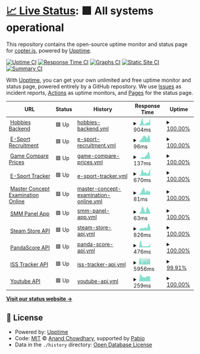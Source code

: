 # [📈 Live Status](https://krittin-58.github.io/uptime-monitoring): <!--live status--> **🟩 All systems operational**

This repository contains the open-source uptime monitor and status page for [copter.js](https://krittin-58.github.io/uptime-monitoring), powered by [Upptime](https://github.com/upptime/upptime).

[![Uptime CI](https://github.com/krittin-58/uptime-monitoring/workflows/Uptime%20CI/badge.svg)](https://github.com/krittin-58/uptime-monitoring/actions?query=workflow%3A%22Uptime+CI%22)
[![Response Time CI](https://github.com/krittin-58/uptime-monitoring/workflows/Response%20Time%20CI/badge.svg)](https://github.com/krittin-58/uptime-monitoring/actions?query=workflow%3A%22Response+Time+CI%22)
[![Graphs CI](https://github.com/krittin-58/uptime-monitoring/workflows/Graphs%20CI/badge.svg)](https://github.com/krittin-58/uptime-monitoring/actions?query=workflow%3A%22Graphs+CI%22)
[![Static Site CI](https://github.com/krittin-58/uptime-monitoring/workflows/Static%20Site%20CI/badge.svg)](https://github.com/krittin-58/uptime-monitoring/actions?query=workflow%3A%22Static+Site+CI%22)
[![Summary CI](https://github.com/krittin-58/uptime-monitoring/workflows/Summary%20CI/badge.svg)](https://github.com/krittin-58/uptime-monitoring/actions?query=workflow%3A%22Summary+CI%22)

With [Upptime](https://upptime.js.org), you can get your own unlimited and free uptime monitor and status page, powered entirely by a GitHub repository. We use [Issues](https://github.com/krittin-58/uptime-monitoring/issues) as incident reports, [Actions](https://github.com/krittin-58/uptime-monitoring/actions) as uptime monitors, and [Pages](https://krittin-58.github.io/uptime-monitoring) for the status page.

<!--start: status pages-->
<!-- This summary is generated by Upptime (https://github.com/upptime/upptime) -->
<!-- Do not edit this manually, your changes will be overwritten -->
<!-- prettier-ignore -->
| URL | Status | History | Response Time | Uptime |
| --- | ------ | ------- | ------------- | ------ |
| <img alt="" src="https://icons.duckduckgo.com/ip3/hobbies-backend.vercel.app.ico" height="13"> [Hobbies Backend](https://hobbies-backend.vercel.app) | 🟩 Up | [hobbies-backend.yml](https://github.com/krittin-58/uptime-monitoring/commits/HEAD/history/hobbies-backend.yml) | <details><summary><img alt="Response time graph" src="./graphs/hobbies-backend/response-time-week.png" height="20"> 904ms</summary><br><a href="https://krittin-58.github.io/uptime-monitoring/history/hobbies-backend"><img alt="Response time 1080" src="https://img.shields.io/endpoint?url=https%3A%2F%2Fraw.githubusercontent.com%2Fkrittin-58%2Fuptime-monitoring%2FHEAD%2Fapi%2Fhobbies-backend%2Fresponse-time.json"></a><br><a href="https://krittin-58.github.io/uptime-monitoring/history/hobbies-backend"><img alt="24-hour response time 1847" src="https://img.shields.io/endpoint?url=https%3A%2F%2Fraw.githubusercontent.com%2Fkrittin-58%2Fuptime-monitoring%2FHEAD%2Fapi%2Fhobbies-backend%2Fresponse-time-day.json"></a><br><a href="https://krittin-58.github.io/uptime-monitoring/history/hobbies-backend"><img alt="7-day response time 904" src="https://img.shields.io/endpoint?url=https%3A%2F%2Fraw.githubusercontent.com%2Fkrittin-58%2Fuptime-monitoring%2FHEAD%2Fapi%2Fhobbies-backend%2Fresponse-time-week.json"></a><br><a href="https://krittin-58.github.io/uptime-monitoring/history/hobbies-backend"><img alt="30-day response time 1095" src="https://img.shields.io/endpoint?url=https%3A%2F%2Fraw.githubusercontent.com%2Fkrittin-58%2Fuptime-monitoring%2FHEAD%2Fapi%2Fhobbies-backend%2Fresponse-time-month.json"></a><br><a href="https://krittin-58.github.io/uptime-monitoring/history/hobbies-backend"><img alt="1-year response time 1080" src="https://img.shields.io/endpoint?url=https%3A%2F%2Fraw.githubusercontent.com%2Fkrittin-58%2Fuptime-monitoring%2FHEAD%2Fapi%2Fhobbies-backend%2Fresponse-time-year.json"></a></details> | <details><summary><a href="https://krittin-58.github.io/uptime-monitoring/history/hobbies-backend">100.00%</a></summary><a href="https://krittin-58.github.io/uptime-monitoring/history/hobbies-backend"><img alt="All-time uptime 100.00%" src="https://img.shields.io/endpoint?url=https%3A%2F%2Fraw.githubusercontent.com%2Fkrittin-58%2Fuptime-monitoring%2FHEAD%2Fapi%2Fhobbies-backend%2Fuptime.json"></a><br><a href="https://krittin-58.github.io/uptime-monitoring/history/hobbies-backend"><img alt="24-hour uptime 100.00%" src="https://img.shields.io/endpoint?url=https%3A%2F%2Fraw.githubusercontent.com%2Fkrittin-58%2Fuptime-monitoring%2FHEAD%2Fapi%2Fhobbies-backend%2Fuptime-day.json"></a><br><a href="https://krittin-58.github.io/uptime-monitoring/history/hobbies-backend"><img alt="7-day uptime 100.00%" src="https://img.shields.io/endpoint?url=https%3A%2F%2Fraw.githubusercontent.com%2Fkrittin-58%2Fuptime-monitoring%2FHEAD%2Fapi%2Fhobbies-backend%2Fuptime-week.json"></a><br><a href="https://krittin-58.github.io/uptime-monitoring/history/hobbies-backend"><img alt="30-day uptime 100.00%" src="https://img.shields.io/endpoint?url=https%3A%2F%2Fraw.githubusercontent.com%2Fkrittin-58%2Fuptime-monitoring%2FHEAD%2Fapi%2Fhobbies-backend%2Fuptime-month.json"></a><br><a href="https://krittin-58.github.io/uptime-monitoring/history/hobbies-backend"><img alt="1-year uptime 100.00%" src="https://img.shields.io/endpoint?url=https%3A%2F%2Fraw.githubusercontent.com%2Fkrittin-58%2Fuptime-monitoring%2FHEAD%2Fapi%2Fhobbies-backend%2Fuptime-year.json"></a></details>
| <img alt="" src="https://icons.duckduckgo.com/ip3/esport-recruitment.vercel.app.ico" height="13"> [E-Sport Recruitment](https://esport-recruitment.vercel.app) | 🟩 Up | [e-sport-recruitment.yml](https://github.com/krittin-58/uptime-monitoring/commits/HEAD/history/e-sport-recruitment.yml) | <details><summary><img alt="Response time graph" src="./graphs/e-sport-recruitment/response-time-week.png" height="20"> 96ms</summary><br><a href="https://krittin-58.github.io/uptime-monitoring/history/e-sport-recruitment"><img alt="Response time 94" src="https://img.shields.io/endpoint?url=https%3A%2F%2Fraw.githubusercontent.com%2Fkrittin-58%2Fuptime-monitoring%2FHEAD%2Fapi%2Fe-sport-recruitment%2Fresponse-time.json"></a><br><a href="https://krittin-58.github.io/uptime-monitoring/history/e-sport-recruitment"><img alt="24-hour response time 64" src="https://img.shields.io/endpoint?url=https%3A%2F%2Fraw.githubusercontent.com%2Fkrittin-58%2Fuptime-monitoring%2FHEAD%2Fapi%2Fe-sport-recruitment%2Fresponse-time-day.json"></a><br><a href="https://krittin-58.github.io/uptime-monitoring/history/e-sport-recruitment"><img alt="7-day response time 96" src="https://img.shields.io/endpoint?url=https%3A%2F%2Fraw.githubusercontent.com%2Fkrittin-58%2Fuptime-monitoring%2FHEAD%2Fapi%2Fe-sport-recruitment%2Fresponse-time-week.json"></a><br><a href="https://krittin-58.github.io/uptime-monitoring/history/e-sport-recruitment"><img alt="30-day response time 76" src="https://img.shields.io/endpoint?url=https%3A%2F%2Fraw.githubusercontent.com%2Fkrittin-58%2Fuptime-monitoring%2FHEAD%2Fapi%2Fe-sport-recruitment%2Fresponse-time-month.json"></a><br><a href="https://krittin-58.github.io/uptime-monitoring/history/e-sport-recruitment"><img alt="1-year response time 94" src="https://img.shields.io/endpoint?url=https%3A%2F%2Fraw.githubusercontent.com%2Fkrittin-58%2Fuptime-monitoring%2FHEAD%2Fapi%2Fe-sport-recruitment%2Fresponse-time-year.json"></a></details> | <details><summary><a href="https://krittin-58.github.io/uptime-monitoring/history/e-sport-recruitment">100.00%</a></summary><a href="https://krittin-58.github.io/uptime-monitoring/history/e-sport-recruitment"><img alt="All-time uptime 100.00%" src="https://img.shields.io/endpoint?url=https%3A%2F%2Fraw.githubusercontent.com%2Fkrittin-58%2Fuptime-monitoring%2FHEAD%2Fapi%2Fe-sport-recruitment%2Fuptime.json"></a><br><a href="https://krittin-58.github.io/uptime-monitoring/history/e-sport-recruitment"><img alt="24-hour uptime 100.00%" src="https://img.shields.io/endpoint?url=https%3A%2F%2Fraw.githubusercontent.com%2Fkrittin-58%2Fuptime-monitoring%2FHEAD%2Fapi%2Fe-sport-recruitment%2Fuptime-day.json"></a><br><a href="https://krittin-58.github.io/uptime-monitoring/history/e-sport-recruitment"><img alt="7-day uptime 100.00%" src="https://img.shields.io/endpoint?url=https%3A%2F%2Fraw.githubusercontent.com%2Fkrittin-58%2Fuptime-monitoring%2FHEAD%2Fapi%2Fe-sport-recruitment%2Fuptime-week.json"></a><br><a href="https://krittin-58.github.io/uptime-monitoring/history/e-sport-recruitment"><img alt="30-day uptime 100.00%" src="https://img.shields.io/endpoint?url=https%3A%2F%2Fraw.githubusercontent.com%2Fkrittin-58%2Fuptime-monitoring%2FHEAD%2Fapi%2Fe-sport-recruitment%2Fuptime-month.json"></a><br><a href="https://krittin-58.github.io/uptime-monitoring/history/e-sport-recruitment"><img alt="1-year uptime 100.00%" src="https://img.shields.io/endpoint?url=https%3A%2F%2Fraw.githubusercontent.com%2Fkrittin-58%2Fuptime-monitoring%2FHEAD%2Fapi%2Fe-sport-recruitment%2Fuptime-year.json"></a></details>
| <img alt="" src="https://icons.duckduckgo.com/ip3/peppy-llama-380c69.netlify.app.ico" height="13"> [Game Compare Prices](https://peppy-llama-380c69.netlify.app) | 🟩 Up | [game-compare-prices.yml](https://github.com/krittin-58/uptime-monitoring/commits/HEAD/history/game-compare-prices.yml) | <details><summary><img alt="Response time graph" src="./graphs/game-compare-prices/response-time-week.png" height="20"> 137ms</summary><br><a href="https://krittin-58.github.io/uptime-monitoring/history/game-compare-prices"><img alt="Response time 73" src="https://img.shields.io/endpoint?url=https%3A%2F%2Fraw.githubusercontent.com%2Fkrittin-58%2Fuptime-monitoring%2FHEAD%2Fapi%2Fgame-compare-prices%2Fresponse-time.json"></a><br><a href="https://krittin-58.github.io/uptime-monitoring/history/game-compare-prices"><img alt="24-hour response time 21" src="https://img.shields.io/endpoint?url=https%3A%2F%2Fraw.githubusercontent.com%2Fkrittin-58%2Fuptime-monitoring%2FHEAD%2Fapi%2Fgame-compare-prices%2Fresponse-time-day.json"></a><br><a href="https://krittin-58.github.io/uptime-monitoring/history/game-compare-prices"><img alt="7-day response time 137" src="https://img.shields.io/endpoint?url=https%3A%2F%2Fraw.githubusercontent.com%2Fkrittin-58%2Fuptime-monitoring%2FHEAD%2Fapi%2Fgame-compare-prices%2Fresponse-time-week.json"></a><br><a href="https://krittin-58.github.io/uptime-monitoring/history/game-compare-prices"><img alt="30-day response time 70" src="https://img.shields.io/endpoint?url=https%3A%2F%2Fraw.githubusercontent.com%2Fkrittin-58%2Fuptime-monitoring%2FHEAD%2Fapi%2Fgame-compare-prices%2Fresponse-time-month.json"></a><br><a href="https://krittin-58.github.io/uptime-monitoring/history/game-compare-prices"><img alt="1-year response time 73" src="https://img.shields.io/endpoint?url=https%3A%2F%2Fraw.githubusercontent.com%2Fkrittin-58%2Fuptime-monitoring%2FHEAD%2Fapi%2Fgame-compare-prices%2Fresponse-time-year.json"></a></details> | <details><summary><a href="https://krittin-58.github.io/uptime-monitoring/history/game-compare-prices">100.00%</a></summary><a href="https://krittin-58.github.io/uptime-monitoring/history/game-compare-prices"><img alt="All-time uptime 100.00%" src="https://img.shields.io/endpoint?url=https%3A%2F%2Fraw.githubusercontent.com%2Fkrittin-58%2Fuptime-monitoring%2FHEAD%2Fapi%2Fgame-compare-prices%2Fuptime.json"></a><br><a href="https://krittin-58.github.io/uptime-monitoring/history/game-compare-prices"><img alt="24-hour uptime 100.00%" src="https://img.shields.io/endpoint?url=https%3A%2F%2Fraw.githubusercontent.com%2Fkrittin-58%2Fuptime-monitoring%2FHEAD%2Fapi%2Fgame-compare-prices%2Fuptime-day.json"></a><br><a href="https://krittin-58.github.io/uptime-monitoring/history/game-compare-prices"><img alt="7-day uptime 100.00%" src="https://img.shields.io/endpoint?url=https%3A%2F%2Fraw.githubusercontent.com%2Fkrittin-58%2Fuptime-monitoring%2FHEAD%2Fapi%2Fgame-compare-prices%2Fuptime-week.json"></a><br><a href="https://krittin-58.github.io/uptime-monitoring/history/game-compare-prices"><img alt="30-day uptime 100.00%" src="https://img.shields.io/endpoint?url=https%3A%2F%2Fraw.githubusercontent.com%2Fkrittin-58%2Fuptime-monitoring%2FHEAD%2Fapi%2Fgame-compare-prices%2Fuptime-month.json"></a><br><a href="https://krittin-58.github.io/uptime-monitoring/history/game-compare-prices"><img alt="1-year uptime 100.00%" src="https://img.shields.io/endpoint?url=https%3A%2F%2Fraw.githubusercontent.com%2Fkrittin-58%2Fuptime-monitoring%2FHEAD%2Fapi%2Fgame-compare-prices%2Fuptime-year.json"></a></details>
| <img alt="" src="https://icons.duckduckgo.com/ip3/esport-tracker-eight.vercel.app.ico" height="13"> [E-Sport Tracker](https://esport-tracker-eight.vercel.app) | 🟩 Up | [e-sport-tracker.yml](https://github.com/krittin-58/uptime-monitoring/commits/HEAD/history/e-sport-tracker.yml) | <details><summary><img alt="Response time graph" src="./graphs/e-sport-tracker/response-time-week.png" height="20"> 670ms</summary><br><a href="https://krittin-58.github.io/uptime-monitoring/history/e-sport-tracker"><img alt="Response time 879" src="https://img.shields.io/endpoint?url=https%3A%2F%2Fraw.githubusercontent.com%2Fkrittin-58%2Fuptime-monitoring%2FHEAD%2Fapi%2Fe-sport-tracker%2Fresponse-time.json"></a><br><a href="https://krittin-58.github.io/uptime-monitoring/history/e-sport-tracker"><img alt="24-hour response time 1275" src="https://img.shields.io/endpoint?url=https%3A%2F%2Fraw.githubusercontent.com%2Fkrittin-58%2Fuptime-monitoring%2FHEAD%2Fapi%2Fe-sport-tracker%2Fresponse-time-day.json"></a><br><a href="https://krittin-58.github.io/uptime-monitoring/history/e-sport-tracker"><img alt="7-day response time 670" src="https://img.shields.io/endpoint?url=https%3A%2F%2Fraw.githubusercontent.com%2Fkrittin-58%2Fuptime-monitoring%2FHEAD%2Fapi%2Fe-sport-tracker%2Fresponse-time-week.json"></a><br><a href="https://krittin-58.github.io/uptime-monitoring/history/e-sport-tracker"><img alt="30-day response time 754" src="https://img.shields.io/endpoint?url=https%3A%2F%2Fraw.githubusercontent.com%2Fkrittin-58%2Fuptime-monitoring%2FHEAD%2Fapi%2Fe-sport-tracker%2Fresponse-time-month.json"></a><br><a href="https://krittin-58.github.io/uptime-monitoring/history/e-sport-tracker"><img alt="1-year response time 879" src="https://img.shields.io/endpoint?url=https%3A%2F%2Fraw.githubusercontent.com%2Fkrittin-58%2Fuptime-monitoring%2FHEAD%2Fapi%2Fe-sport-tracker%2Fresponse-time-year.json"></a></details> | <details><summary><a href="https://krittin-58.github.io/uptime-monitoring/history/e-sport-tracker">100.00%</a></summary><a href="https://krittin-58.github.io/uptime-monitoring/history/e-sport-tracker"><img alt="All-time uptime 100.00%" src="https://img.shields.io/endpoint?url=https%3A%2F%2Fraw.githubusercontent.com%2Fkrittin-58%2Fuptime-monitoring%2FHEAD%2Fapi%2Fe-sport-tracker%2Fuptime.json"></a><br><a href="https://krittin-58.github.io/uptime-monitoring/history/e-sport-tracker"><img alt="24-hour uptime 100.00%" src="https://img.shields.io/endpoint?url=https%3A%2F%2Fraw.githubusercontent.com%2Fkrittin-58%2Fuptime-monitoring%2FHEAD%2Fapi%2Fe-sport-tracker%2Fuptime-day.json"></a><br><a href="https://krittin-58.github.io/uptime-monitoring/history/e-sport-tracker"><img alt="7-day uptime 100.00%" src="https://img.shields.io/endpoint?url=https%3A%2F%2Fraw.githubusercontent.com%2Fkrittin-58%2Fuptime-monitoring%2FHEAD%2Fapi%2Fe-sport-tracker%2Fuptime-week.json"></a><br><a href="https://krittin-58.github.io/uptime-monitoring/history/e-sport-tracker"><img alt="30-day uptime 100.00%" src="https://img.shields.io/endpoint?url=https%3A%2F%2Fraw.githubusercontent.com%2Fkrittin-58%2Fuptime-monitoring%2FHEAD%2Fapi%2Fe-sport-tracker%2Fuptime-month.json"></a><br><a href="https://krittin-58.github.io/uptime-monitoring/history/e-sport-tracker"><img alt="1-year uptime 100.00%" src="https://img.shields.io/endpoint?url=https%3A%2F%2Fraw.githubusercontent.com%2Fkrittin-58%2Fuptime-monitoring%2FHEAD%2Fapi%2Fe-sport-tracker%2Fuptime-year.json"></a></details>
| <img alt="" src="https://icons.duckduckgo.com/ip3/master-concept.vercel.app.ico" height="13"> [Master Concept Examination Online](https://master-concept.vercel.app) | 🟩 Up | [master-concept-examination-online.yml](https://github.com/krittin-58/uptime-monitoring/commits/HEAD/history/master-concept-examination-online.yml) | <details><summary><img alt="Response time graph" src="./graphs/master-concept-examination-online/response-time-week.png" height="20"> 81ms</summary><br><a href="https://krittin-58.github.io/uptime-monitoring/history/master-concept-examination-online"><img alt="Response time 103" src="https://img.shields.io/endpoint?url=https%3A%2F%2Fraw.githubusercontent.com%2Fkrittin-58%2Fuptime-monitoring%2FHEAD%2Fapi%2Fmaster-concept-examination-online%2Fresponse-time.json"></a><br><a href="https://krittin-58.github.io/uptime-monitoring/history/master-concept-examination-online"><img alt="24-hour response time 76" src="https://img.shields.io/endpoint?url=https%3A%2F%2Fraw.githubusercontent.com%2Fkrittin-58%2Fuptime-monitoring%2FHEAD%2Fapi%2Fmaster-concept-examination-online%2Fresponse-time-day.json"></a><br><a href="https://krittin-58.github.io/uptime-monitoring/history/master-concept-examination-online"><img alt="7-day response time 81" src="https://img.shields.io/endpoint?url=https%3A%2F%2Fraw.githubusercontent.com%2Fkrittin-58%2Fuptime-monitoring%2FHEAD%2Fapi%2Fmaster-concept-examination-online%2Fresponse-time-week.json"></a><br><a href="https://krittin-58.github.io/uptime-monitoring/history/master-concept-examination-online"><img alt="30-day response time 112" src="https://img.shields.io/endpoint?url=https%3A%2F%2Fraw.githubusercontent.com%2Fkrittin-58%2Fuptime-monitoring%2FHEAD%2Fapi%2Fmaster-concept-examination-online%2Fresponse-time-month.json"></a><br><a href="https://krittin-58.github.io/uptime-monitoring/history/master-concept-examination-online"><img alt="1-year response time 103" src="https://img.shields.io/endpoint?url=https%3A%2F%2Fraw.githubusercontent.com%2Fkrittin-58%2Fuptime-monitoring%2FHEAD%2Fapi%2Fmaster-concept-examination-online%2Fresponse-time-year.json"></a></details> | <details><summary><a href="https://krittin-58.github.io/uptime-monitoring/history/master-concept-examination-online">100.00%</a></summary><a href="https://krittin-58.github.io/uptime-monitoring/history/master-concept-examination-online"><img alt="All-time uptime 100.00%" src="https://img.shields.io/endpoint?url=https%3A%2F%2Fraw.githubusercontent.com%2Fkrittin-58%2Fuptime-monitoring%2FHEAD%2Fapi%2Fmaster-concept-examination-online%2Fuptime.json"></a><br><a href="https://krittin-58.github.io/uptime-monitoring/history/master-concept-examination-online"><img alt="24-hour uptime 100.00%" src="https://img.shields.io/endpoint?url=https%3A%2F%2Fraw.githubusercontent.com%2Fkrittin-58%2Fuptime-monitoring%2FHEAD%2Fapi%2Fmaster-concept-examination-online%2Fuptime-day.json"></a><br><a href="https://krittin-58.github.io/uptime-monitoring/history/master-concept-examination-online"><img alt="7-day uptime 100.00%" src="https://img.shields.io/endpoint?url=https%3A%2F%2Fraw.githubusercontent.com%2Fkrittin-58%2Fuptime-monitoring%2FHEAD%2Fapi%2Fmaster-concept-examination-online%2Fuptime-week.json"></a><br><a href="https://krittin-58.github.io/uptime-monitoring/history/master-concept-examination-online"><img alt="30-day uptime 100.00%" src="https://img.shields.io/endpoint?url=https%3A%2F%2Fraw.githubusercontent.com%2Fkrittin-58%2Fuptime-monitoring%2FHEAD%2Fapi%2Fmaster-concept-examination-online%2Fuptime-month.json"></a><br><a href="https://krittin-58.github.io/uptime-monitoring/history/master-concept-examination-online"><img alt="1-year uptime 100.00%" src="https://img.shields.io/endpoint?url=https%3A%2F%2Fraw.githubusercontent.com%2Fkrittin-58%2Fuptime-monitoring%2FHEAD%2Fapi%2Fmaster-concept-examination-online%2Fuptime-year.json"></a></details>
| <img alt="" src="https://icons.duckduckgo.com/ip3/glittery-twilight-d3f1c7.netlify.app.ico" height="13"> [SMM Panel App](https://glittery-twilight-d3f1c7.netlify.app) | 🟩 Up | [smm-panel-app.yml](https://github.com/krittin-58/uptime-monitoring/commits/HEAD/history/smm-panel-app.yml) | <details><summary><img alt="Response time graph" src="./graphs/smm-panel-app/response-time-week.png" height="20"> 63ms</summary><br><a href="https://krittin-58.github.io/uptime-monitoring/history/smm-panel-app"><img alt="Response time 156" src="https://img.shields.io/endpoint?url=https%3A%2F%2Fraw.githubusercontent.com%2Fkrittin-58%2Fuptime-monitoring%2FHEAD%2Fapi%2Fsmm-panel-app%2Fresponse-time.json"></a><br><a href="https://krittin-58.github.io/uptime-monitoring/history/smm-panel-app"><img alt="24-hour response time 23" src="https://img.shields.io/endpoint?url=https%3A%2F%2Fraw.githubusercontent.com%2Fkrittin-58%2Fuptime-monitoring%2FHEAD%2Fapi%2Fsmm-panel-app%2Fresponse-time-day.json"></a><br><a href="https://krittin-58.github.io/uptime-monitoring/history/smm-panel-app"><img alt="7-day response time 63" src="https://img.shields.io/endpoint?url=https%3A%2F%2Fraw.githubusercontent.com%2Fkrittin-58%2Fuptime-monitoring%2FHEAD%2Fapi%2Fsmm-panel-app%2Fresponse-time-week.json"></a><br><a href="https://krittin-58.github.io/uptime-monitoring/history/smm-panel-app"><img alt="30-day response time 260" src="https://img.shields.io/endpoint?url=https%3A%2F%2Fraw.githubusercontent.com%2Fkrittin-58%2Fuptime-monitoring%2FHEAD%2Fapi%2Fsmm-panel-app%2Fresponse-time-month.json"></a><br><a href="https://krittin-58.github.io/uptime-monitoring/history/smm-panel-app"><img alt="1-year response time 156" src="https://img.shields.io/endpoint?url=https%3A%2F%2Fraw.githubusercontent.com%2Fkrittin-58%2Fuptime-monitoring%2FHEAD%2Fapi%2Fsmm-panel-app%2Fresponse-time-year.json"></a></details> | <details><summary><a href="https://krittin-58.github.io/uptime-monitoring/history/smm-panel-app">100.00%</a></summary><a href="https://krittin-58.github.io/uptime-monitoring/history/smm-panel-app"><img alt="All-time uptime 100.00%" src="https://img.shields.io/endpoint?url=https%3A%2F%2Fraw.githubusercontent.com%2Fkrittin-58%2Fuptime-monitoring%2FHEAD%2Fapi%2Fsmm-panel-app%2Fuptime.json"></a><br><a href="https://krittin-58.github.io/uptime-monitoring/history/smm-panel-app"><img alt="24-hour uptime 100.00%" src="https://img.shields.io/endpoint?url=https%3A%2F%2Fraw.githubusercontent.com%2Fkrittin-58%2Fuptime-monitoring%2FHEAD%2Fapi%2Fsmm-panel-app%2Fuptime-day.json"></a><br><a href="https://krittin-58.github.io/uptime-monitoring/history/smm-panel-app"><img alt="7-day uptime 100.00%" src="https://img.shields.io/endpoint?url=https%3A%2F%2Fraw.githubusercontent.com%2Fkrittin-58%2Fuptime-monitoring%2FHEAD%2Fapi%2Fsmm-panel-app%2Fuptime-week.json"></a><br><a href="https://krittin-58.github.io/uptime-monitoring/history/smm-panel-app"><img alt="30-day uptime 100.00%" src="https://img.shields.io/endpoint?url=https%3A%2F%2Fraw.githubusercontent.com%2Fkrittin-58%2Fuptime-monitoring%2FHEAD%2Fapi%2Fsmm-panel-app%2Fuptime-month.json"></a><br><a href="https://krittin-58.github.io/uptime-monitoring/history/smm-panel-app"><img alt="1-year uptime 100.00%" src="https://img.shields.io/endpoint?url=https%3A%2F%2Fraw.githubusercontent.com%2Fkrittin-58%2Fuptime-monitoring%2FHEAD%2Fapi%2Fsmm-panel-app%2Fuptime-year.json"></a></details>
| <img alt="" src="https://icons.duckduckgo.com/ip3/hobbies-backend.vercel.app.ico" height="13"> [Steam Store API](https://hobbies-backend.vercel.app/steam/featured) | 🟩 Up | [steam-store-api.yml](https://github.com/krittin-58/uptime-monitoring/commits/HEAD/history/steam-store-api.yml) | <details><summary><img alt="Response time graph" src="./graphs/steam-store-api/response-time-week.png" height="20"> 826ms</summary><br><a href="https://krittin-58.github.io/uptime-monitoring/history/steam-store-api"><img alt="Response time 799" src="https://img.shields.io/endpoint?url=https%3A%2F%2Fraw.githubusercontent.com%2Fkrittin-58%2Fuptime-monitoring%2FHEAD%2Fapi%2Fsteam-store-api%2Fresponse-time.json"></a><br><a href="https://krittin-58.github.io/uptime-monitoring/history/steam-store-api"><img alt="24-hour response time 643" src="https://img.shields.io/endpoint?url=https%3A%2F%2Fraw.githubusercontent.com%2Fkrittin-58%2Fuptime-monitoring%2FHEAD%2Fapi%2Fsteam-store-api%2Fresponse-time-day.json"></a><br><a href="https://krittin-58.github.io/uptime-monitoring/history/steam-store-api"><img alt="7-day response time 826" src="https://img.shields.io/endpoint?url=https%3A%2F%2Fraw.githubusercontent.com%2Fkrittin-58%2Fuptime-monitoring%2FHEAD%2Fapi%2Fsteam-store-api%2Fresponse-time-week.json"></a><br><a href="https://krittin-58.github.io/uptime-monitoring/history/steam-store-api"><img alt="30-day response time 782" src="https://img.shields.io/endpoint?url=https%3A%2F%2Fraw.githubusercontent.com%2Fkrittin-58%2Fuptime-monitoring%2FHEAD%2Fapi%2Fsteam-store-api%2Fresponse-time-month.json"></a><br><a href="https://krittin-58.github.io/uptime-monitoring/history/steam-store-api"><img alt="1-year response time 799" src="https://img.shields.io/endpoint?url=https%3A%2F%2Fraw.githubusercontent.com%2Fkrittin-58%2Fuptime-monitoring%2FHEAD%2Fapi%2Fsteam-store-api%2Fresponse-time-year.json"></a></details> | <details><summary><a href="https://krittin-58.github.io/uptime-monitoring/history/steam-store-api">100.00%</a></summary><a href="https://krittin-58.github.io/uptime-monitoring/history/steam-store-api"><img alt="All-time uptime 100.00%" src="https://img.shields.io/endpoint?url=https%3A%2F%2Fraw.githubusercontent.com%2Fkrittin-58%2Fuptime-monitoring%2FHEAD%2Fapi%2Fsteam-store-api%2Fuptime.json"></a><br><a href="https://krittin-58.github.io/uptime-monitoring/history/steam-store-api"><img alt="24-hour uptime 100.00%" src="https://img.shields.io/endpoint?url=https%3A%2F%2Fraw.githubusercontent.com%2Fkrittin-58%2Fuptime-monitoring%2FHEAD%2Fapi%2Fsteam-store-api%2Fuptime-day.json"></a><br><a href="https://krittin-58.github.io/uptime-monitoring/history/steam-store-api"><img alt="7-day uptime 100.00%" src="https://img.shields.io/endpoint?url=https%3A%2F%2Fraw.githubusercontent.com%2Fkrittin-58%2Fuptime-monitoring%2FHEAD%2Fapi%2Fsteam-store-api%2Fuptime-week.json"></a><br><a href="https://krittin-58.github.io/uptime-monitoring/history/steam-store-api"><img alt="30-day uptime 100.00%" src="https://img.shields.io/endpoint?url=https%3A%2F%2Fraw.githubusercontent.com%2Fkrittin-58%2Fuptime-monitoring%2FHEAD%2Fapi%2Fsteam-store-api%2Fuptime-month.json"></a><br><a href="https://krittin-58.github.io/uptime-monitoring/history/steam-store-api"><img alt="1-year uptime 100.00%" src="https://img.shields.io/endpoint?url=https%3A%2F%2Fraw.githubusercontent.com%2Fkrittin-58%2Fuptime-monitoring%2FHEAD%2Fapi%2Fsteam-store-api%2Fuptime-year.json"></a></details>
| <img alt="" src="https://icons.duckduckgo.com/ip3/hobbies-backend.vercel.app.ico" height="13"> [PandaScore API](https://hobbies-backend.vercel.app/pandascore) | 🟩 Up | [panda-score-api.yml](https://github.com/krittin-58/uptime-monitoring/commits/HEAD/history/panda-score-api.yml) | <details><summary><img alt="Response time graph" src="./graphs/panda-score-api/response-time-week.png" height="20"> 476ms</summary><br><a href="https://krittin-58.github.io/uptime-monitoring/history/panda-score-api"><img alt="Response time 305" src="https://img.shields.io/endpoint?url=https%3A%2F%2Fraw.githubusercontent.com%2Fkrittin-58%2Fuptime-monitoring%2FHEAD%2Fapi%2Fpanda-score-api%2Fresponse-time.json"></a><br><a href="https://krittin-58.github.io/uptime-monitoring/history/panda-score-api"><img alt="24-hour response time 714" src="https://img.shields.io/endpoint?url=https%3A%2F%2Fraw.githubusercontent.com%2Fkrittin-58%2Fuptime-monitoring%2FHEAD%2Fapi%2Fpanda-score-api%2Fresponse-time-day.json"></a><br><a href="https://krittin-58.github.io/uptime-monitoring/history/panda-score-api"><img alt="7-day response time 476" src="https://img.shields.io/endpoint?url=https%3A%2F%2Fraw.githubusercontent.com%2Fkrittin-58%2Fuptime-monitoring%2FHEAD%2Fapi%2Fpanda-score-api%2Fresponse-time-week.json"></a><br><a href="https://krittin-58.github.io/uptime-monitoring/history/panda-score-api"><img alt="30-day response time 347" src="https://img.shields.io/endpoint?url=https%3A%2F%2Fraw.githubusercontent.com%2Fkrittin-58%2Fuptime-monitoring%2FHEAD%2Fapi%2Fpanda-score-api%2Fresponse-time-month.json"></a><br><a href="https://krittin-58.github.io/uptime-monitoring/history/panda-score-api"><img alt="1-year response time 305" src="https://img.shields.io/endpoint?url=https%3A%2F%2Fraw.githubusercontent.com%2Fkrittin-58%2Fuptime-monitoring%2FHEAD%2Fapi%2Fpanda-score-api%2Fresponse-time-year.json"></a></details> | <details><summary><a href="https://krittin-58.github.io/uptime-monitoring/history/panda-score-api">100.00%</a></summary><a href="https://krittin-58.github.io/uptime-monitoring/history/panda-score-api"><img alt="All-time uptime 100.00%" src="https://img.shields.io/endpoint?url=https%3A%2F%2Fraw.githubusercontent.com%2Fkrittin-58%2Fuptime-monitoring%2FHEAD%2Fapi%2Fpanda-score-api%2Fuptime.json"></a><br><a href="https://krittin-58.github.io/uptime-monitoring/history/panda-score-api"><img alt="24-hour uptime 100.00%" src="https://img.shields.io/endpoint?url=https%3A%2F%2Fraw.githubusercontent.com%2Fkrittin-58%2Fuptime-monitoring%2FHEAD%2Fapi%2Fpanda-score-api%2Fuptime-day.json"></a><br><a href="https://krittin-58.github.io/uptime-monitoring/history/panda-score-api"><img alt="7-day uptime 100.00%" src="https://img.shields.io/endpoint?url=https%3A%2F%2Fraw.githubusercontent.com%2Fkrittin-58%2Fuptime-monitoring%2FHEAD%2Fapi%2Fpanda-score-api%2Fuptime-week.json"></a><br><a href="https://krittin-58.github.io/uptime-monitoring/history/panda-score-api"><img alt="30-day uptime 100.00%" src="https://img.shields.io/endpoint?url=https%3A%2F%2Fraw.githubusercontent.com%2Fkrittin-58%2Fuptime-monitoring%2FHEAD%2Fapi%2Fpanda-score-api%2Fuptime-month.json"></a><br><a href="https://krittin-58.github.io/uptime-monitoring/history/panda-score-api"><img alt="1-year uptime 100.00%" src="https://img.shields.io/endpoint?url=https%3A%2F%2Fraw.githubusercontent.com%2Fkrittin-58%2Fuptime-monitoring%2FHEAD%2Fapi%2Fpanda-score-api%2Fuptime-year.json"></a></details>
| <img alt="" src="https://icons.duckduckgo.com/ip3/hobbies-backend.vercel.app.ico" height="13"> [ISS Tracker API](https://hobbies-backend.vercel.app/open-notify/iss-now) | 🟩 Up | [iss-tracker-api.yml](https://github.com/krittin-58/uptime-monitoring/commits/HEAD/history/iss-tracker-api.yml) | <details><summary><img alt="Response time graph" src="./graphs/iss-tracker-api/response-time-week.png" height="20"> 5956ms</summary><br><a href="https://krittin-58.github.io/uptime-monitoring/history/iss-tracker-api"><img alt="Response time 2990" src="https://img.shields.io/endpoint?url=https%3A%2F%2Fraw.githubusercontent.com%2Fkrittin-58%2Fuptime-monitoring%2FHEAD%2Fapi%2Fiss-tracker-api%2Fresponse-time.json"></a><br><a href="https://krittin-58.github.io/uptime-monitoring/history/iss-tracker-api"><img alt="24-hour response time 7092" src="https://img.shields.io/endpoint?url=https%3A%2F%2Fraw.githubusercontent.com%2Fkrittin-58%2Fuptime-monitoring%2FHEAD%2Fapi%2Fiss-tracker-api%2Fresponse-time-day.json"></a><br><a href="https://krittin-58.github.io/uptime-monitoring/history/iss-tracker-api"><img alt="7-day response time 5956" src="https://img.shields.io/endpoint?url=https%3A%2F%2Fraw.githubusercontent.com%2Fkrittin-58%2Fuptime-monitoring%2FHEAD%2Fapi%2Fiss-tracker-api%2Fresponse-time-week.json"></a><br><a href="https://krittin-58.github.io/uptime-monitoring/history/iss-tracker-api"><img alt="30-day response time 4316" src="https://img.shields.io/endpoint?url=https%3A%2F%2Fraw.githubusercontent.com%2Fkrittin-58%2Fuptime-monitoring%2FHEAD%2Fapi%2Fiss-tracker-api%2Fresponse-time-month.json"></a><br><a href="https://krittin-58.github.io/uptime-monitoring/history/iss-tracker-api"><img alt="1-year response time 2990" src="https://img.shields.io/endpoint?url=https%3A%2F%2Fraw.githubusercontent.com%2Fkrittin-58%2Fuptime-monitoring%2FHEAD%2Fapi%2Fiss-tracker-api%2Fresponse-time-year.json"></a></details> | <details><summary><a href="https://krittin-58.github.io/uptime-monitoring/history/iss-tracker-api">99.91%</a></summary><a href="https://krittin-58.github.io/uptime-monitoring/history/iss-tracker-api"><img alt="All-time uptime 99.99%" src="https://img.shields.io/endpoint?url=https%3A%2F%2Fraw.githubusercontent.com%2Fkrittin-58%2Fuptime-monitoring%2FHEAD%2Fapi%2Fiss-tracker-api%2Fuptime.json"></a><br><a href="https://krittin-58.github.io/uptime-monitoring/history/iss-tracker-api"><img alt="24-hour uptime 99.39%" src="https://img.shields.io/endpoint?url=https%3A%2F%2Fraw.githubusercontent.com%2Fkrittin-58%2Fuptime-monitoring%2FHEAD%2Fapi%2Fiss-tracker-api%2Fuptime-day.json"></a><br><a href="https://krittin-58.github.io/uptime-monitoring/history/iss-tracker-api"><img alt="7-day uptime 99.91%" src="https://img.shields.io/endpoint?url=https%3A%2F%2Fraw.githubusercontent.com%2Fkrittin-58%2Fuptime-monitoring%2FHEAD%2Fapi%2Fiss-tracker-api%2Fuptime-week.json"></a><br><a href="https://krittin-58.github.io/uptime-monitoring/history/iss-tracker-api"><img alt="30-day uptime 99.98%" src="https://img.shields.io/endpoint?url=https%3A%2F%2Fraw.githubusercontent.com%2Fkrittin-58%2Fuptime-monitoring%2FHEAD%2Fapi%2Fiss-tracker-api%2Fuptime-month.json"></a><br><a href="https://krittin-58.github.io/uptime-monitoring/history/iss-tracker-api"><img alt="1-year uptime 99.99%" src="https://img.shields.io/endpoint?url=https%3A%2F%2Fraw.githubusercontent.com%2Fkrittin-58%2Fuptime-monitoring%2FHEAD%2Fapi%2Fiss-tracker-api%2Fuptime-year.json"></a></details>
| <img alt="" src="https://icons.duckduckgo.com/ip3/hobbies-backend.vercel.app.ico" height="13"> [Youtube API](https://hobbies-backend.vercel.app/youtube) | 🟩 Up | [youtube-api.yml](https://github.com/krittin-58/uptime-monitoring/commits/HEAD/history/youtube-api.yml) | <details><summary><img alt="Response time graph" src="./graphs/youtube-api/response-time-week.png" height="20"> 259ms</summary><br><a href="https://krittin-58.github.io/uptime-monitoring/history/youtube-api"><img alt="Response time 253" src="https://img.shields.io/endpoint?url=https%3A%2F%2Fraw.githubusercontent.com%2Fkrittin-58%2Fuptime-monitoring%2FHEAD%2Fapi%2Fyoutube-api%2Fresponse-time.json"></a><br><a href="https://krittin-58.github.io/uptime-monitoring/history/youtube-api"><img alt="24-hour response time 253" src="https://img.shields.io/endpoint?url=https%3A%2F%2Fraw.githubusercontent.com%2Fkrittin-58%2Fuptime-monitoring%2FHEAD%2Fapi%2Fyoutube-api%2Fresponse-time-day.json"></a><br><a href="https://krittin-58.github.io/uptime-monitoring/history/youtube-api"><img alt="7-day response time 259" src="https://img.shields.io/endpoint?url=https%3A%2F%2Fraw.githubusercontent.com%2Fkrittin-58%2Fuptime-monitoring%2FHEAD%2Fapi%2Fyoutube-api%2Fresponse-time-week.json"></a><br><a href="https://krittin-58.github.io/uptime-monitoring/history/youtube-api"><img alt="30-day response time 252" src="https://img.shields.io/endpoint?url=https%3A%2F%2Fraw.githubusercontent.com%2Fkrittin-58%2Fuptime-monitoring%2FHEAD%2Fapi%2Fyoutube-api%2Fresponse-time-month.json"></a><br><a href="https://krittin-58.github.io/uptime-monitoring/history/youtube-api"><img alt="1-year response time 253" src="https://img.shields.io/endpoint?url=https%3A%2F%2Fraw.githubusercontent.com%2Fkrittin-58%2Fuptime-monitoring%2FHEAD%2Fapi%2Fyoutube-api%2Fresponse-time-year.json"></a></details> | <details><summary><a href="https://krittin-58.github.io/uptime-monitoring/history/youtube-api">100.00%</a></summary><a href="https://krittin-58.github.io/uptime-monitoring/history/youtube-api"><img alt="All-time uptime 100.00%" src="https://img.shields.io/endpoint?url=https%3A%2F%2Fraw.githubusercontent.com%2Fkrittin-58%2Fuptime-monitoring%2FHEAD%2Fapi%2Fyoutube-api%2Fuptime.json"></a><br><a href="https://krittin-58.github.io/uptime-monitoring/history/youtube-api"><img alt="24-hour uptime 100.00%" src="https://img.shields.io/endpoint?url=https%3A%2F%2Fraw.githubusercontent.com%2Fkrittin-58%2Fuptime-monitoring%2FHEAD%2Fapi%2Fyoutube-api%2Fuptime-day.json"></a><br><a href="https://krittin-58.github.io/uptime-monitoring/history/youtube-api"><img alt="7-day uptime 100.00%" src="https://img.shields.io/endpoint?url=https%3A%2F%2Fraw.githubusercontent.com%2Fkrittin-58%2Fuptime-monitoring%2FHEAD%2Fapi%2Fyoutube-api%2Fuptime-week.json"></a><br><a href="https://krittin-58.github.io/uptime-monitoring/history/youtube-api"><img alt="30-day uptime 100.00%" src="https://img.shields.io/endpoint?url=https%3A%2F%2Fraw.githubusercontent.com%2Fkrittin-58%2Fuptime-monitoring%2FHEAD%2Fapi%2Fyoutube-api%2Fuptime-month.json"></a><br><a href="https://krittin-58.github.io/uptime-monitoring/history/youtube-api"><img alt="1-year uptime 100.00%" src="https://img.shields.io/endpoint?url=https%3A%2F%2Fraw.githubusercontent.com%2Fkrittin-58%2Fuptime-monitoring%2FHEAD%2Fapi%2Fyoutube-api%2Fuptime-year.json"></a></details>

<!--end: status pages-->

[**Visit our status website →**](https://krittin-58.github.io/uptime-monitoring)

## 📄 License

- Powered by: [Upptime](https://github.com/upptime/upptime)
- Code: [MIT](./LICENSE) © [Anand Chowdhary](https://anandchowdhary.com), supported by [Pabio](https://pabio.com)
- Data in the `./history` directory: [Open Database License](https://opendatacommons.org/licenses/odbl/1-0/)
